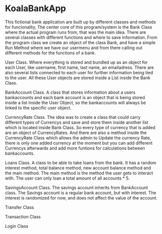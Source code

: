 # KoalaBankApp 

This fictional bank application are built up by different classes and methods for funcionality, The center core of this program/system is the Bank Class where the actual program
runs from, that was the main idea. There are several classes with different functions and where to save information. From the program class we create an object of the class Bank, 
and have a simple Run Method where we have our usermenu and from there calling out different methods for the functions of a bank.

User Class. Where everything is stored and bundled up as an object for each User, like username, first name, last name, an emailadress. There are also several lists 
connected to each user for further information being tied to the user. All these User objects are stored inside a List inside the Bank Class.

BankAccount Class. A class that stores information about a users bankaccounts and each bank account is an object that is being stored inside a list inside the 
User Object, so the bankaccounts will always be linked to the specific user object.

CurrencyRate Class. The idea was to create a class that could carry different types of Currencys and save and store them inside another list which is located
inside Bank Class. So every type of currency that is added are an object of CurrencyRates. And there are also a method inside the CurrencyRate Class which allows the admin to 
Update the currency Rate, there is only one added currency at the moment but you can add different Currencys afterwards and add more funtions for calculations between bankaccounts.

Loans Class. A class to be able to take loans from the bank. It has a random interest method, total balance method, new account balance method and the main method.
The main method is the method the user gets to interact with. The user can only loan a total amount of all accounts * 5.

SavingsAccount Class. The savings account inherits from BankAccount class. The Savings account is a regular bank account, but with interest. The interest is randomized for now,
and does not affect the value of the account.

Transfer Class

Transaction Class

Login Class

